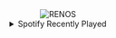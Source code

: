 <div align="center">
<picture>
    <source media="(prefers-color-scheme: dark)" srcset="https://i.ibb.co/LdbT2MCB/output-gif.gif">
    <source media="(prefers-color-scheme: light)" srcset="https://i.ibb.co/LdbT2MCB/output-gif.gif">
    <img alt="RENOS" src="https://i.ibb.co/LdbT2MCB/output-gif.gif">
</picture>
<details>
<summary>Spotify Recently Played</summary>
<img src="https://spotify-recently-played-readme.vercel.app/api?user=31d6d6zerc5ct6kck32na2ozsqf4&unique=1&width=400" alt="Spotify" />
</details>
</div>

<!-- Image deletion URL: https://ibb.co/YBY5q6tJ/b78faf356ab8242f862e3db3f826b1db -->